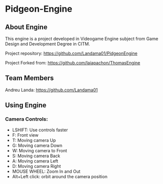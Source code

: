 # Pidgeon-Engine
## About Engine
This engine is a project developed in Videogame Engine subject from Game Design and Development Degree in CITM.

Project repository: https://github.com/Landama01/PidgeonEngine

Project Forked from: https://github.com/laiapachon/ThomasEngine

## Team Members
Andreu Landa: https://github.com/Landama01
## Using Engine

### Camera Controls:
- LSHIFT: Use controls faster
- F: Front view
- T: Moving camera Up
- G: Moving camera Down
- W: Moving camera to Front
- S: Moving camera Back
- A: Moving camera Left
- D: Moving camera Right
- MOUSE WHEEL: Zoom In and Out
- Alt+Left click: orbit around the camera position
